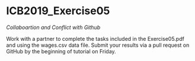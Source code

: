 # ICB2019_Exercise05
*Collaboartion and Conflict with Github*

Work with a partner to complete the tasks included in the Exercise05.pdf and using the wages.csv data file. Submit your results via a pull request on GitHub by the beginning of tutorial on Friday.
